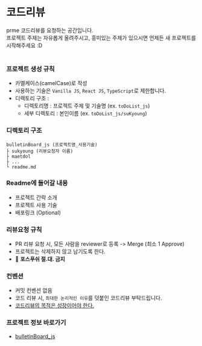 # 코드리뷰
prme
코드리뷰를 요청하는 공간입니다. <br/>
프로젝트 주제는 자유롭게 올려주시고, 흥미있는 주제가 있으시면 언제든 새 프로젝트를 시작해주세요 :D
<br/><br/>

### 프로젝트 생성 규칙

- 카멜케이스(camelCase)로 작성
- 사용하는 기술은 `Vanilla JS`, `React JS`, `TypeScript`로 제한합니다.
- 디렉토리 구조 : 
  -  디렉토리명 : 프로젝트 주제 및 기술명 (ex. `toDoList_js`)
  -  세부 디렉토리 : 본인이름 (ex. `toDoList_js/suKyoung`)

### 디렉토리 구조

```
bulletinBoard_js (프로젝트명_사용기술)
├ sukyoung (리뷰요청자 이름)
├ maetdol
├ ...
└ readme.md
```

### Readme에 들어갈 내용
- 프로젝트 간략 소개
- 프로젝트 사용 기술
- 배포링크 (Optional) 

### 리뷰요청 규칙
- PR 리뷰 요청 시, 모든 사람을 reviewer로 등록 -> Merge (최소 1 Approve)
- 프로젝트는 삭제하지 않고 남기도록 한다.
- 🚫 **포스푸쉬 절.대. 금지**

### 컨벤션
- 커밋 컨벤션 없음
- 코드 리뷰 시, `최대한 논리적인 이유`를 덧붙인 코드리뷰 부탁드립니다.
- [코드리뷰의 목적은 성장이어야 한다.](https://jbee.io/essay/code-review-goal/)

### 프로젝트 정보 바로가기
- [bulletinBoard_js](https://awesome-tomato.github.io/CodeReview/bulletinboard_js/)
